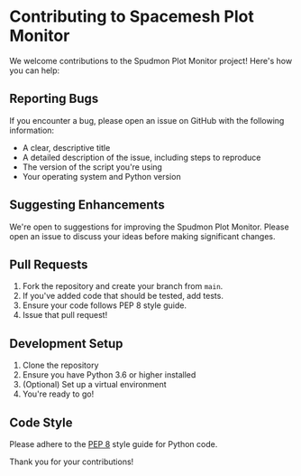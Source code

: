 # Contributing to Spacemesh Plot Monitor

We welcome contributions to the Spudmon Plot Monitor project! Here's how you can help:

## Reporting Bugs

If you encounter a bug, please open an issue on GitHub with the following information:
- A clear, descriptive title
- A detailed description of the issue, including steps to reproduce
- The version of the script you're using
- Your operating system and Python version

## Suggesting Enhancements

We're open to suggestions for improving the Spudmon Plot Monitor. Please open an issue to discuss your ideas before making significant changes.

## Pull Requests

1. Fork the repository and create your branch from `main`.
2. If you've added code that should be tested, add tests.
3. Ensure your code follows PEP 8 style guide.
4. Issue that pull request!

## Development Setup

1. Clone the repository
2. Ensure you have Python 3.6 or higher installed
3. (Optional) Set up a virtual environment
4. You're ready to go!

## Code Style

Please adhere to the [PEP 8](https://www.python.org/dev/peps/pep-0008/) style guide for Python code.

Thank you for your contributions!
